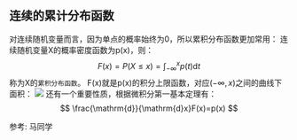 
## 连续的累计分布函数
对连续随机变量而言，因为单点的概率始终为0，所以累积分布函数更加常用：
连续随机变量X的概率密度函数为p(x)，则：
$$
F(x)=P(X \le x)=\int_{-\infty}^{x}p(t)\mathrm{d}t
$$
称为X的`累积分布函数`。
F(x)就是p(x)的积分上限函数，对应$(-\infty,x)$之间的曲线下面积：
![](./probability_连续_累积分布函数/31.png)
还有一个重要性质，根据微积分第一基本定理有：
$$
\frac{\mathrm{d}}{\mathrm{d}x}F(x)=p(x)
$$

参考:
马同学